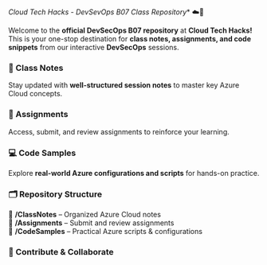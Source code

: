 *Cloud Tech Hacks - DevSevOps B07 Class Repository** ☁️🚀  

Welcome to the **official DevSecOps B07 repository** at **Cloud Tech Hacks!** This is your one-stop destination for **class notes, assignments, and code snippets** from our interactive **DevSecOps** sessions.  

### 📔 Class Notes  
Stay updated with **well-structured session notes** to master key Azure Cloud concepts.  

### 📝 Assignments  
Access, submit, and review assignments to reinforce your learning.  

### 💻 Code Samples  
Explore **real-world Azure configurations and scripts** for hands-on practice.  

### 🗂️ Repository Structure  
📂 **/ClassNotes** – Organized Azure Cloud notes  
📂 **/Assignments** – Submit and review assignments  
📂 **/CodeSamples** – Practical Azure scripts & configurations  

### 🤝 Contribute & Collaborate  
